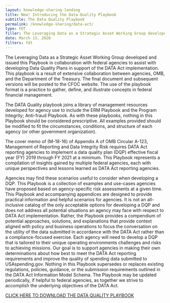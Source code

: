 ```yaml
---
layout: knowledge-sharing-landing
title: New! Introducing the Data Quality Playbook
subtitle: The Data Quality Playbook
permalink: /knowledge-sharing/data-act/
type: FDT
filler: The Leveraging Data as a Strategic Asset Working Group developed and issued this Playbook in collaboration with federal agencies to assist with developing Data Quality Plans in support of the DATA Act implementation. This playbook is a result of extensive collaboration between agencies, OMB, and the Department of the Treasury.
date: March 13, 2020
filters: fdt
---
```



The Leveraging Data as a Strategic Asset Working Group developed and issued this Playbook in collaboration with federal agencies to assist with developing Data Quality Plans in support of the DATA Act implementation. This playbook is a result of extensive collaboration between agencies, OMB, and the Department of the Treasury. The final document and subsequent versions will be posted to the CFOC website. The use of the playbook format is a practice to gather, define, and illustrate concepts in federal financial management.

The DATA Quality playbook joins a library of management resources developed for agency use to include the ERM Playbook and the Program Integrity; Anti-fraud Playbook. As with these playbooks, nothing in this Playbook should be considered prescriptive. All examples provided should be modified to fit the circumstances, conditions, and structure of each agency (or other government organization).

The cover memo of (M-18-16) of Appendix A of OMB Circular A-123, Management of Reporting and Data Integrity Risk requires DATA Act reporting agencies to implement a data quality plan (DQP) effective fiscal year (FY) 2019 through FY 2021 at a minimum. This Playbook represents a compilation of insights gained by multiple federal agencies, each with unique perspectives and lessons learned as DATA Act reporting agencies.

Agencies may find these scenarios useful to consider when developing a DQP. This Playbook is a collection of examples and use-cases agencies have proposed based on agency-specific risk assessments at a given time. This Playbook and accompanying appendices are designed to provide practical information and helpful scenarios for agencies. It is not an all-inclusive catalog of the only acceptable options for developing a DQP and does not address all potential situations an agency may face with respect to DATA Act implementation. Rather, the Playbook provides a compendium of potential approaches, solutions, and explanations that provide context aligned with policy and business operations to focus the conversation on the utility of the data submitted in accordance with the DATA Act rather than a compliance-focused exercise. Each agency will need to develop a DQP that is tailored to their unique operating environments challenges and risks to achieving missions. Our goal is to support agencies in making their own determinations about how best to meet the DATA Act reporting requirements and improve the quality of spending data submitted to USAspending.gov. Nothing in this Playbook supersedes or replaces existing regulations, policies, guidance, or the submission requirements outlined in the DATA Act Information Model Schema. The Playbook may be updated periodically, if helpful to federal agencies, as together we strive to accomplish the underlying objectives of the DATA Act. 

<a href="{{ site.baseurl }}/wp-content/uploads/2018/12/Data-Quality-Playbook-2018.pdf">CLICK HERE TO DOWNLOAD THE DATA QUALITY PLAYBOOK</a>
